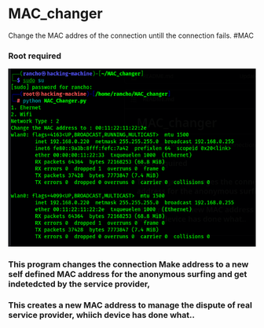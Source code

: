 # MAC_changer
Change the MAC addres of the connection untill the connection fails. #MAC

### Root required

![](Screenshot.png)

### This program changes the connection Make address to a new self defined MAC address for the anonymous surfing and get indetedcted by the service provider,
### This creates a new MAC address to manage the dispute of real service provider, whiich device has done what..
